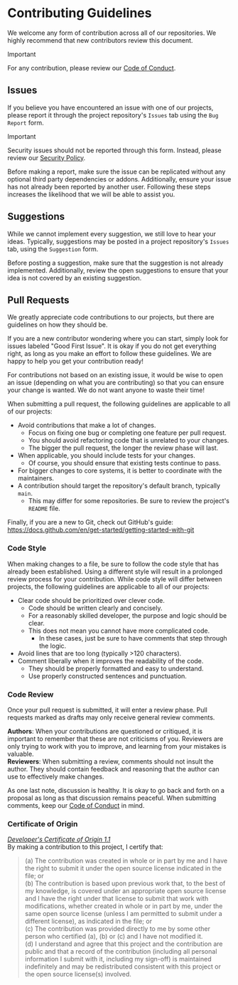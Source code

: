 # Contributing Guidelines

We welcome any form of contribution across all of our repositories.
We highly recommend that new contributors review this document.

> [!IMPORTANT]
> For any contribution, please review our [Code of Conduct](https://github.com/APickledWalrus/.github/blob/main/CODE_OF_CONDUCT.md).

## Issues

If you believe you have encountered an issue with one of our projects,
 please report it through the project repository's `Issues` tab using the `Bug Report` form.
> [!IMPORTANT]
> Security issues should not be reported through this form.
> Instead, please review our [Security Policy](https://github.com/APickledWalrus/.github/blob/main/SECURITY.md).

Before making a report, make sure the issue can be replicated without any optional third party dependencies or addons.
Additionally, ensure your issue has not already been reported by another user.
Following these steps increases the likelihood that we will be able to assist you.

## Suggestions

While we cannot implement every suggestion, we still love to hear your ideas.
Typically, suggestions may be posted in a project repository's `Issues` tab, using the `Suggestion` form.

Before posting a suggestion, make sure that the suggestion is not already implemented.
Additionally, review the open suggestions to ensure that your idea is not covered by an existing suggestion.

## Pull Requests

We greatly appreciate code contributions to our projects, but there are guidelines on how they should be.

If you are a new contributor wondering where you can start, simply look for issues labeled "Good First Issue".
It is okay if you do not get everything right, as long as you make an effort to follow these guidelines.
We are happy to help you get your contribution ready!

For contributions not based on an existing issue, it would be wise to open an issue (depending on what you are contributing)
so that you can ensure your change is wanted. We do not want anyone to waste their time!

When submitting a pull request, the following guidelines are applicable to all of our projects:
* Avoid contributions that make a lot of changes.
  * Focus on fixing one bug or completing one feature per pull request.
  * You should avoid refactoring code that is unrelated to your changes.
  * The bigger the pull request, the longer the review phase will last.
* When applicable, you should include tests for your changes.
  * Of course, you should ensure that existing tests continue to pass.
* For bigger changes to core systems, it is better to coordinate with the maintainers.
* A contribution should target the repository's default branch, typically `main`.
  * This may differ for some repositories. Be sure to review the project's `README` file.

Finally, if you are a new to Git, check out GitHub's guide: https://docs.github.com/en/get-started/getting-started-with-git

### Code Style

When making changes to a file, be sure to follow the code style that has already been established.
Using a different style will result in a prolonged review process for your contribution.
While code style will differ between projects, the following guidelines are applicable to all of our projects:
* Clear code should be prioritized over clever code.
  * Code should be written clearly and concisely.
  * For a reasonably skilled developer, the purpose and logic should be clear.
  * This does not mean you cannot have more complicated code.
    * In these cases, just be sure to have comments that step through the logic.
* Avoid lines that are too long (typically >120 characters).
* Comment liberally when it improves the readability of the code.
  * They should be properly formatted and easy to understand.
  * Use properly constructed sentences and punctuation.

### Code Review

Once your pull request is submitted, it will enter a review phase.
Pull requests marked as drafts may only receive general review comments.

**Authors**: When your contributions are questioned or critiqued, it is important to remember that these are not criticisms of you.
Reviewers are only trying to work with you to improve, and learning from your mistakes is valuable. \
**Reviewers**: When submitting a review, comments should not insult the author.
They should contain feedback and reasoning that the author can use to effectively make changes.

As one last note, discussion is healthy. It is okay to go back and forth on a proposal as long as that discussion remains peaceful.
When submitting comments, keep our [Code of Conduct](https://github.com/APickledWalrus/.github/blob/main/CODE_OF_CONDUCT.md) in mind.

### Certificate of Origin

[*Developer's Certificate of Origin 1.1*](https://elinux.org/Developer_Certificate_Of_Origin) \
By making a contribution to this project, I certify that:
> (a) The contribution was created in whole or in part by me and I
have the right to submit it under the open source license
indicated in the file; or \
(b) The contribution is based upon previous work that, to the best
of my knowledge, is covered under an appropriate open source
license and I have the right under that license to submit that
work with modifications, whether created in whole or in part
by me, under the same open source license (unless I am
permitted to submit under a different license), as indicated
in the file; or \
(c) The contribution was provided directly to me by some other
person who certified (a), (b) or (c) and I have not modified
it. \
(d) I understand and agree that this project and the contribution
are public and that a record of the contribution (including all
personal information I submit with it, including my sign-off) is
maintained indefinitely and may be redistributed consistent with
this project or the open source license(s) involved.
